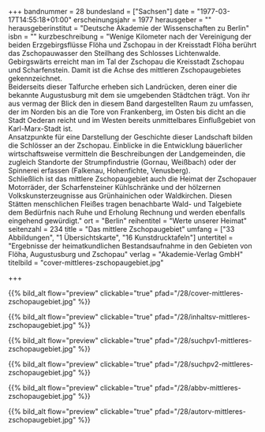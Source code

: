 +++
bandnummer = 28
bundesland = ["Sachsen"]
date = "1977-03-17T14:55:18+01:00"
erscheinungsjahr = 1977
herausgeber = ""
herausgeberinstitut = "Deutsche Akademie der Wissenschaften zu Berlin"
isbn = ""
kurzbeschreibung = "Wenige Kilometer nach der Vereinigung der beiden Erzgebirgsflüsse Flöha und Zschopau in der Kreisstadt Flöha berührt das Zschopauwasser den Steilhang des Schlosses Lichtenwalde. Gebirgswärts erreicht man im Tal der Zschopau die Kreisstadt Zschopau und Scharfenstein. Damit ist die Achse des mittleren Zschopaugebietes gekennzeichnet.  <br> Beiderseits dieser Talfurche erheben sich Landrücken, deren einer die bekannte Augustusburg mit dem sie umgebenden Städtchen trägt. Von ihr aus vermag der Blick den in diesem Band dargestellten Raum zu umfassen, der im Norden bis an die Tore von Frankenberg, im Osten bis dicht an die Stadt Oederan reicht und im Westen bereits unmittelbares Einflußgebiet von Karl-Marx-Stadt ist.  <br>  Ansatzpunkte für eine Darstellung der Geschichte dieser Landschaft bilden die Schlösser an der Zschopau. Einblicke in die Entwicklung bäuerlicher wirtschaftsweise vermitteln die Beschreibungen der Landgemeinden, die zugleich Standorte der Strumpfindustrie (Gornau, Weißbach) oder der Spinnerei erfassen (Falkenau, Hohenfichte, Venusberg).  <br> Schließlich ist das mittlere Zschopaugebiet auch die Heimat der Zschopauer Motorräder, der Scharfensteiner Kühlschränke und der hölzernen Volkskunsterzeugnisse aus Grünhainichen oder Waldkirchen. Diesen Stätten menschlichen Fleißes tragen benachbarte Wald- und Talgebiete dem Bedürfnis nach Ruhe und Erholung Rechnung und werden ebenfalls eingehend gewürdigt."
ort = "Berlin"
reihentitel = "Werte unserer Heimat"
seitenzahl = 234
title = "Das mittlere Zschopaugebiet"
umfang = ["33 Abbildungen", "1 Übersichtskarte", "16 Kunstdrucktafeln"]
untertitel = "Ergebnisse der heimatkundlichen Bestandsaufnahme in den Gebieten von Flöha, Augustusburg und Zschopau"
verlag = "Akademie-Verlag GmbH"
titelbild = "cover-mittleres-zschopaugebiet.jpg"

+++

{{% bild_alt flow="preview" clickable="true" pfad="/28/cover-mittleres-zschopaugebiet.jpg"   %}}

{{% bild_alt flow="preview" clickable="true" pfad="/28/inhaltsv-mittleres-zschopaugebiet.jpg"   %}}

{{% bild_alt flow="preview" clickable="true" pfad="/28/suchpv1-mittleres-zschopaugebiet.jpg"   %}}

{{% bild_alt flow="preview" clickable="true" pfad="/28/suchpv2-mittleres-zschopaugebiet.jpg"   %}}

{{% bild_alt flow="preview" clickable="true" pfad="/28/abbv-mittleres-zschopaugebiet.jpg"   %}}

{{% bild_alt flow="preview" clickable="true" pfad="/28/autorv-mittleres-zschopaugebiet.jpg"   %}}
